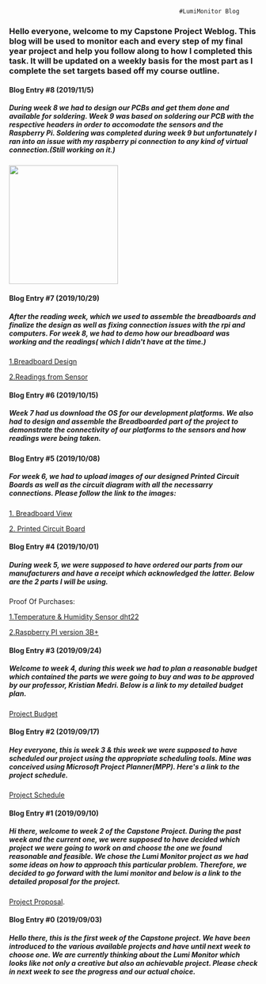                                                     #LumiMonitor Blog

### Hello everyone, welcome to my Capstone Project Weblog. This blog will be used to monitor each and every step of my final year project and help you follow along to how I completed this task. It will be updated on a weekly basis for the most part as I complete the set targets based off my course outline.

#### Blog Entry #8 (2019/11/5)
##### During week 8 we had to design our PCBs and get them done and available for soldering. Week 9 was based on soldering our PCB with the respective headers in order to accomodate the sensors and the Raspberry Pi. Soldering was completed during week 9 but unfortunately I ran into an issue with my raspberry pi connection to any kind of virtual connection.(Still working on it.)
<p>
    <img src="github.com/Manshur7/Capstone-Project/blob/master/Electronics/pcb3.png" width="220" height="240" />
</p>

#### Blog Entry #7 (2019/10/29)
##### After the reading week, which we used to assemble the breadboards and finalize the design as well as fixing connection issues with the rpi and computers. For week 8, we had to demo how our breadboard was working and the readings( which I didn't have at the time.)

[1.Breadboard Design](https://github.com/Manshur7/Capstone-Project/blob/master/image%20uploads/breadboard.PNG)

[2.Readings from Sensor](https://github.com/Manshur7/Capstone-Project/blob/master/image%20uploads/output.PNG)


#### Blog Entry #6 (2019/10/15)
##### Week 7 had us download the OS for our development platforms. We also had to design and assemble the Breadboarded part of the project to demonstrate the connectivity of our platforms to the sensors and how readings were being taken.


#### Blog Entry #5 (2019/10/08)
##### For week 6, we had to upload images of our designed Printed Circuit Boards as well as the circuit diagram with all the necessarry connections. Please follow the link to the images:

[1. Breadboard View](https://github.com/Manshur7/Capstone-Project/blob/master/Electronics/breadboard%20dht22.PNG)

[2. Printed Circuit Board](https://github.com/Manshur7/Capstone-Project/blob/master/Electronics/pcb1.PNG)


#### Blog Entry #4 (2019/10/01)
##### During week 5, we were supposed to have ordered our parts from our manufacturers and have a receipt which acknowledged the latter. Below are the 2 parts I will be using.

Proof Of Purchases:

[1.Temperature & Humidity Sensor dht22](https://github.com/Manshur7/Capstone-Project/blob/master/Documentation/dht22.png)

[2.Raspberry PI version 3B+](https://github.com/Manshur7/Capstone-Project/blob/master/Documentation/rpi3.png)

#### Blog Entry #3 (2019/09/24)
##### Welcome to week 4, during this week we had to plan a reasonable budget which contained the parts we were going to buy and was to be approved by our professor, Kristian Medri. Below is a link to my detailed budget plan.

[Project Budget](https://github.com/Manshur7/Capstone-Project/blob/master/Documentation/Budget.xlsx)

#### Blog Entry #2 (2019/09/17)
##### Hey everyone, this is week 3 & this week we were supposed to have scheduled our project using the appropriate scheduling tools. Mine was conceived using Microsoft Project Planner(MPP). Here's a link to the project schedule.

[Project Schedule](https://github.com/Manshur7/Capstone-Project/blob/master/Documentation/Project%20Schedule)

#### Blog Entry #1 (2019/09/10)
##### Hi there, welcome to week 2 of the Capstone Project. During the past week and the current one, we were supposed to have decided which project we were going to work on and choose the one we found reasonable and feasible. We chose the Lumi Monitor project as we had some ideas on how to approach this particular problem. Therefore, we decided to go forward with the lumi monitor and below is a link to the detailed proposal for the project.

[Project Proposal](https://github.com/Manshur7/Capstone-Project/blob/master/Documentation/ProposalCapstoneLumi.xlsx).

#### Blog Entry #0 (2019/09/03)
##### Hello there, this is the first week of the Capstone project. We have been introduced to the various available projects and have until next week to choose one. We are currently thinking about the Lumi Monitor which looks like not only a creative but also an achievable project. Please check in next week to see the progress and our actual choice.






